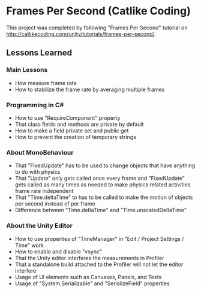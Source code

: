 # Frames Per Second (Catlike Coding)

This project was completed by following "Frames Per Second" tutorial on 
http://catlikecoding.com/unity/tutorials/frames-per-second/.

## Lessons Learned

### Main Lessons
- How measure frame rate
- How to stabilize the frame rate by averaging multiple frames

### Programming in C#
- How to use "RequireComponent" property
- That class fields and methods are private by default
- How to make a field private set and public get
- How to prevent the creation of temporary strings

### About MonoBehaviour
- That "FixedUpdate" has to be used to change objects that have anything to do with physics
- That "Update" only gets called once every frame and "FixedUpdate" gets called as many times
  as needed to make physics related activities frame rate independent
- That "Time.deltaTime" to has to be called to make the motion of objects per second instead of per
  frame
- Difference between "Time.deltaTime" and "Time.unscaledDeltaTime"

### About the Unity Editor
- How to use properties of "TimeManager" in "Edit / Project Settings / Time" work
- How to enable and disable "vsync"
- That the Unity editor interferes the measurements in Profiler
- That a standalone build attached to the Profiler will not let the editor interfere
- Usage of UI elements such as Canvases, Panels, and Texts
- Usage of "System.Serializable" and "SerializeField" properties
   